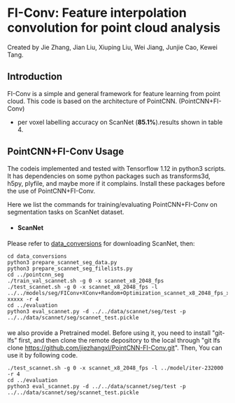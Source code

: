 # FI-Conv: Feature interpolation convolution for point cloud analysis

Created by Jie Zhang, Jian Liu, Xiuping Liu, Wei Jiang, Junjie Cao, Kewei Tang.

## Introduction

FI-Conv is a simple and general framework for feature learning from point cloud. 
This code is based on the architecture of PointCNN. (PointCNN+FI-Conv)

* per voxel labelling accuracy on ScanNet (**85.1%**).results shown in table 4.

## PointCNN+FI-Conv Usage

The codeis implemented and tested with Tensorflow 1.12 in python3 scripts. 
It has dependencies on some python packages such as transforms3d, h5py, plyfile, and maybe more if it complains. Install these packages before the use of PointCNN+FI-Conv.

Here we list the commands for training/evaluating PointCNN+FI-Conv on segmentation tasks on ScanNet dataset.

  * #### ScanNet
  Please refer to [data_conversions](data_conversions/README.md) for downloading ScanNet, then:
  ```
  cd data_conversions
  python3 prepare_scannet_seg_data.py
  python3 prepare_scannet_seg_filelists.py
  cd ../pointcnn_seg
  ./train_val_scannet.sh -g 0 -x scannet_x8_2048_fps
  ./test_scannet.sh -g 0 -x scannet_x8_2048_fps -l ../../models/seg/FIConv+XConv+Random+Optimization_scannet_x8_2048_fps_xxxx/ckpts/iter-xxxxx -r 4
  cd ../evaluation
  python3 eval_scannet.py -d ../../data/scannet/seg/test -p ../../data/scannet/seg/scannet_test.pickle
  ```
  ####
  we also provide a Pretrained model.  Before using it, you need to install "git-lfs" first, and then clone  the  remote depository to the local through "git lfs clone https://github.com/jiezhangxl/PointCNN-FI-Conv.git".
  Then, You can use it by following code.
  ```
  ./test_scannet.sh -g 0 -x scannet_x8_2048_fps -l ../model/iter-232000 -r 4
  cd ../evaluation
  python3 eval_scannet.py -d ../../data/scannet/seg/test -p ../../data/scannet/seg/scannet_test.pickle
  ```
